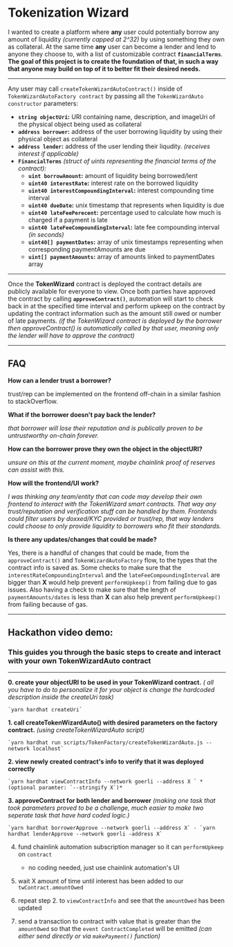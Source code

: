 # **Tokenization Wizard**

I wanted to create a platform where **any** user could potentially borrow any amount of liquidity _(currently capped at 2^32)_ by using something they own as collateral.
At the same time **any** user can become a lender and lend to anyone they choose to, with a list of customizable contract **`financialTerms`**.
**The goal of this project is to create the foundation of that, in such a way that anyone may build on top of it to better fit their desired needs.**

---

Any user may call `createTokenWizardAutoContract()` inside of `TokenWizardAutoFactory contract` by passing all the `TokenWizardAuto constructor` parameters:

-   **`string objectUri`:** URI containing name, description, and imageUri of the physical object being used as collateral
-   **`address borrower`:** address of the user borrowing liquidity by using their physical object as collateral
-   **`address lender`:** address of the user lending their liqudity. _(receives interest if applicable)_
-   **`FinancialTerms`** _(struct of uints representing the financial terms of the contract):_
    -   **`uint borrowAmount`:** amount of liquidity being borrowed/lent
    -   **`uint40 interestRate`:** interest rate on the borrowed liquidity
    -   **`uint40 interestCompoundingInterval`:** interest compounding time interval
    -   **`uint40 dueDate`:** unix timestamp that represents when liquidity is due
    -   **`uint40 lateFeePerecent`:** percentage used to calculate how much is charged if a payment is late
    -   **`uint40 lateFeeCompoundingInterval`:** late fee compounding interval _(in seconds)_
    -   **`uint40[] paymentDates`:** array of unix timestamps representing when corresponding paymentAmounts are due
    -   **`uint[] paymentAmounts`:** array of amounts linked to paymentDates array

---

Once the **TokenWizard** contract is deployed the contract details are publicly available for everyone to view. Once both parties have approved the contract by calling **`approveContract()`**, automation will start to check back in at the specified time interval and perform upkeep on the contract by updating the contract information such as the amount still owed or number of late payments. _(if the TokenWizard contract is deployed by the borrower then approveContract() is automatically called by that user, meaning only the lender will have to approve the contract)_

---

## **FAQ**

**How can a lender trust a borrower?**

trust/rep can be implemented on the frontend off-chain in a similar fashion to stackOverflow.

**What if the borrower doesn't pay back the lender?**

_that borrower will lose their reputation and is publically proven to be untrustworthy on-chain forever._

**How can the borrower prove they own the object in the objectURI?**

_unsure on this at the current moment, maybe chainlink proof of reserves can assist with this._

**How will the frontend/UI work?**

_I was thinking any team/entity that can code may develop their own frontend to interact with the TokenWizard smart contracts.
That way any trust/reputation and verification stuff can be handled by them. Frontends could filter users by doxxed/KYC provided or trust/rep,
that way lenders could choose to only provide liquidity to borrowers who fit their standards._

**Is there any updates/changes that could be made?**

Yes, there is a handful of changes that could be made, from the `approveContract()` and `TokenWizardAutoFactory` flow, to the types that the contract info is saved as. Some checks to make sure that the `interestRateCompoundingInterval` and the `lateFeeCompoundingInterval` are bigger than **X** would help prevent `performUpkeep()` from failing due to gas issues. Also having a check to make sure that the length of `paymentAmounts/dates` is less than **X** can also help prevent `performUpkeep()` from failing because of gas.

---

## **Hackathon video demo:**
### **This guides you through the basic steps to create and interact with your own TokenWizardAuto contract**

---

**0. create your objectURI to be used in your TokenWizard contract.**
   *( all you have to do to personalize it for your object is change the hardcoded description inside the createUri task)*

    `yarn hardhat createUri`

**1. call createTokenWizardAuto() with desired parameters on the factory contract.** *(using createTokenWizardAuto script)*

    `yarn hardhat run scripts/TokenFactory/createTokenWizardAuto.js --network localhost`

**2. view newly created contract's info to verify that it was deployed correctly**

    `yarn hardhat viewContractInfo --network goerli --address X ` *(optional paramter: `--stringify X`)*

**3. approveContract for both lender and borrower** *(making one task that took parameters proved to be a challenge, much easier to make two seperate task that have hard coded logic.)* 

    `yarn hardhat borrowerApprove --network goerli --address X` - `yarn hardhat lenderApprove --network goerli -address X`

4. fund chainlink automation subscription manager so it can `performUpkeep` on `contract`

    - no coding needed, just use chainlink automation's UI

5. wait X amount of time until interest has been added to our `twContract.amountOwed`

6. repeat step 2. to `viewContractInfo` and see that the `amountOwed` has been updated
7. send a transaction to contract with value that is greater than the `amountOwed` so that the `event ContractCompleted` will be emitted
   *(can either send directly or via `makePayment()` function)*
